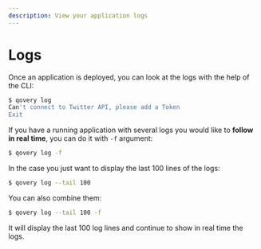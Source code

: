 ```yaml
---
description: View your application logs
---
```


# Logs

Once an application is deployed, you can look at the logs with the help of the CLI:

```bash
$ qovery log
Can't connect to Twitter API, please add a Token
Exit
```

 If you have a running application with several logs you would like to **follow in real time**, you can do it with `-f` argument:

```bash
$ qovery log -f
```

In the case you just want to display the last 100 lines of the logs:

```bash
$ qovery log --tail 100
```

You can also combine them:

```bash
$ qovery log --tail 100 -f
```

It will display the last 100 log lines and continue to show in real time the logs.

